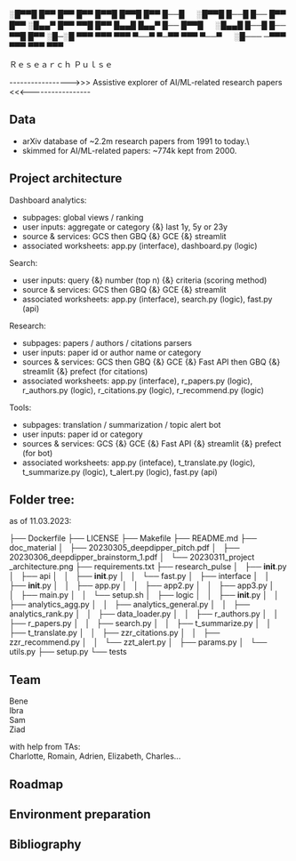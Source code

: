
░█▀▀█ █▀▀ █▀▀ █▀▀ █▀▀█ █▀▀█ █▀▀ █──█ 　 ░█▀▀█ █──█ █── █▀▀ █▀▀
░█▄▄▀ █▀▀ ▀▀█ █▀▀ █▄▄█ █▄▄▀ █── █▀▀█ 　 ░█▄▄█ █──█ █── ▀▀█ █▀▀
░█─░█ ▀▀▀ ▀▀▀ ▀▀▀ ▀──▀ ▀─▀▀ ▀▀▀ ▀──▀ 　 ░█─── ─▀▀▀ ▀▀▀ ▀▀▀ ▀▀▀

Ｒｅｓｅａｒｃｈ Ｐｕｌｓｅ

----------------->>> Assistive explorer of AI/ML-related research papers <<<-----------------

## Data
- arXiv database of ~2.2m research papers from 1991 to today.\
- skimmed for AI/ML-related papers: ~774k kept from 2000.



## Project architecture
Dashboard analytics:
- subpages: global views / ranking
- user inputs: aggregate or category {&} last 1y, 5y or 23y
- source & services: GCS then GBQ {&} GCE {&} streamlit
- associated worksheets: app.py (interface), dashboard.py (logic)

Search:
- user inputs: query {&} number (top n) {&} criteria (scoring method)
- source & services: GCS then GBQ {&} GCE {&} streamlit
- associated worksheets: app.py (interface), search.py (logic), fast.py (api)

Research:
- subpages: papers / authors / citations parsers
- user inputs: paper id or author name or category
- sources & services: GCS then GBQ {&} GCE {&} Fast API then GBQ {&} streamlit {&} prefect (for citations)
- associated worksheets: app.py (interface), r_papers.py (logic), r_authors.py (logic), r_citations.py (logic), r_recommend.py (logic)

Tools:
- subpages: translation / summarization / topic alert bot
- user inputs: paper id or category
- sources & services: GCS {&} GCE {&} Fast API {&} streamlit {&} prefect (for bot)
- associated worksheets: app.py (inteface), t_translate.py (logic), t_summarize.py (logic), t_alert.py (logic), fast.py (api)

## Folder tree:
 as of 11.03.2023:

├── Dockerfile
├── LICENSE
├── Makefile
├── README.md
├── doc_material
│   ├── 20230305_deepdipper_pitch.pdf
│   ├── 20230306_deepdipper_brainstorm_1.pdf
│   └── 20230311_project _architecture.png
├── requirements.txt
├── research_pulse
│   ├── __init__.py
│   ├── api
│   │   ├── __init__.py
│   │   └── fast.py
│   ├── interface
│   │   ├── __init__.py
│   │   ├── app.py
│   │   ├── app2.py
│   │   ├── app3.py
│   │   ├── main.py
│   │   └── setup.sh
│   ├── logic
│   │   ├── __init__.py
│   │   ├── analytics_agg.py
│   │   ├── analytics_general.py
│   │   ├── analytics_rank.py
│   │   ├── data_loader.py
│   │   ├── r_authors.py
│   │   ├── r_papers.py
│   │   ├── search.py
│   │   ├── t_summarize.py
│   │   ├── t_translate.py
│   │   ├── zzr_citations.py
│   │   ├── zzr_recommend.py
│   │   └── zzt_alert.py
│   ├── params.py
│   └── utils.py
├── setup.py
└── tests

## Team
Bene\
Ibra\
Sam\
Ziad

with help from TAs: \
Charlotte, Romain, Adrien, Elizabeth, Charles...

## Roadmap

## Environment preparation

## Bibliography
